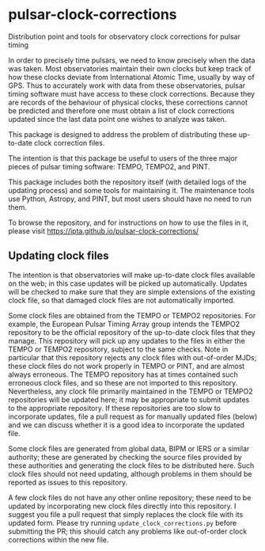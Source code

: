 # pulsar-clock-corrections

Distribution point and tools for observatory clock corrections for pulsar timing

In order to precisely time pulsars, we need to know precisely when the data was
taken. Most observatories maintain their own clocks but keep track of how these
clocks deviate from International Atomic Time, usually by way of GPS. Thus to
accurately work with data from these observatories, pulsar timing software must
have access to these clock corrections. Because they are records of the
behaviour of physical clocks, these corrections cannot be predicted and
therefore one must obtain a list of clock corrections updated since the last
data point one wishes to analyze was taken. 

This package is designed to address the problem of distributing these
up-to-date clock correction files.

The intention is that this package be useful to users of the three major pieces
of pulsar timing software: TEMPO, TEMPO2, and PINT.

This package includes both the repository itself (with detailed logs of the
updating process) and some tools for maintaining it. The maintenance tools
use Python, Astropy, and PINT, but most users should have no need to run them.

To browse the repository, and for instructions on how to use the files in it,
please visit https://ipta.github.io/pulsar-clock-corrections/

## Updating clock files

The intention is that observatories will make up-to-date clock files available
on the web; in this case updates will be picked up automatically. Updates will
be checked to make sure that they are simple extensions of the existing clock
file, so that damaged clock files are not automatically imported.

Some clock files are obtained from the TEMPO or TEMPO2 repositories. For example, 
the European Pulsar Timing Array group intends the TEMPO2 repository to be the 
official repository of the up-to-date clock files that they manage. This 
repository will pick up any updates to the files in either the TEMPO or TEMPO2 
repository, subject to the same checks. Note in particular that this repository 
rejects any clock files with out-of-order MJDs; these clock files do not work 
properly in TEMPO or PINT, and are almost always erroneous. The TEMPO repository 
has at times contained such erroneous clock files, and so these are not imported 
to this repository. Nevertheless, any clock file primarily maintained in the TEMPO
or TEMPO2 repositories will be updated here; it may be appropriate to submit
updates to the appropriate repository. If these repositories are too slow to
incorporate updates, file a pull request as for manually updated files (below)
and we can discuss whether it is a good idea to incorporate the updated file.

Some clock files are generated from global data, BIPM or IERS or a similar
authority; these are generated by checking the source files provided by
these authorities and generating the clock files to be distributed here.
Such clock files should not need updating, although problems in them
should be reported as issues to this repository.

A few clock files do not have any other online repository; these need to
be updated by incorporating new clock files directly into this repository. 
I suggest you file a pull request that simply replaces the clock file with
its updated form. Please try running `update_clock_corrections.py` before
submitting the PR; this should catch any problems like out-of-order clock
corrections within the new file.